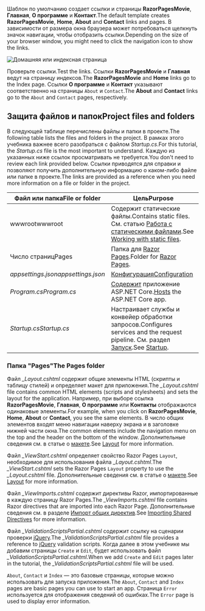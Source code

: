 <span data-ttu-id="d7228-101">Шаблон по умолчанию создает ссылки и страницы **RazorPagesMovie**, **Главная**, **О программе** и **Контакт**.</span><span class="sxs-lookup"><span data-stu-id="d7228-101">The default template creates **RazorPagesMovie**, **Home**, **About** and **Contact** links and pages.</span></span> <span data-ttu-id="d7228-102">В зависимости от размера окна браузера может потребоваться щелкнуть значок навигации, чтобы отобразить ссылки.</span><span class="sxs-lookup"><span data-stu-id="d7228-102">Depending on the size of your browser window, you might need to click the navigation icon to show the links.</span></span>

![Домашняя или индексная страница](../../tutorials/razor-pages/razor-pages-start/_static/home2.png)

<span data-ttu-id="d7228-104">Проверьте ссылки.</span><span class="sxs-lookup"><span data-stu-id="d7228-104">Test the links.</span></span> <span data-ttu-id="d7228-105">Ссылки **RazorPagesMovie** и **Главная** ведут на страницу индексов.</span><span class="sxs-lookup"><span data-stu-id="d7228-105">The **RazorPagesMovie** and **Home** links go to the Index page.</span></span> <span data-ttu-id="d7228-106">Ссылки **О программе** и **Контакт** указывают соответственно на страницы `About` и `Contact`.</span><span class="sxs-lookup"><span data-stu-id="d7228-106">The **About** and **Contact** links go to the `About` and `Contact` pages, respectively.</span></span>

## <a name="project-files-and-folders"></a><span data-ttu-id="d7228-107">Защита файлов и папок</span><span class="sxs-lookup"><span data-stu-id="d7228-107">Project files and folders</span></span>

<span data-ttu-id="d7228-108">В следующей таблице перечислены файлы и папки в проекте.</span><span class="sxs-lookup"><span data-stu-id="d7228-108">The following table lists the files and folders in the project.</span></span> <span data-ttu-id="d7228-109">В рамках этого учебника важнее всего разобраться с файлом *Startup.cs*.</span><span class="sxs-lookup"><span data-stu-id="d7228-109">For this tutorial, the *Startup.cs* file is the most important to understand.</span></span> <span data-ttu-id="d7228-110">Каждую из указанных ниже ссылок просматривать не требуется.</span><span class="sxs-lookup"><span data-stu-id="d7228-110">You don't need to review each link provided below.</span></span> <span data-ttu-id="d7228-111">Ссылки приводятся для справки и позволяют получить дополнительную информацию о каком-либо файле или папке в проекте.</span><span class="sxs-lookup"><span data-stu-id="d7228-111">The links are provided as a reference when you need more information on a file or folder in the project.</span></span>

| <span data-ttu-id="d7228-112">Файл или папка</span><span class="sxs-lookup"><span data-stu-id="d7228-112">File or folder</span></span>              | <span data-ttu-id="d7228-113">Цель</span><span class="sxs-lookup"><span data-stu-id="d7228-113">Purpose</span></span> |
| ----------------- | ------------ | 
| <span data-ttu-id="d7228-114">wwwroot</span><span class="sxs-lookup"><span data-stu-id="d7228-114">wwwroot</span></span> | <span data-ttu-id="d7228-115">Содержит статические файлы.</span><span class="sxs-lookup"><span data-stu-id="d7228-115">Contains static files.</span></span> <span data-ttu-id="d7228-116">См. статью [Работа с статическими файлами](xref:fundamentals/static-files).</span><span class="sxs-lookup"><span data-stu-id="d7228-116">See [Working with static files](xref:fundamentals/static-files).</span></span> |
| <span data-ttu-id="d7228-117">Число страниц</span><span class="sxs-lookup"><span data-stu-id="d7228-117">Pages</span></span> | <span data-ttu-id="d7228-118">Папка для [Razor Pages](xref:mvc/razor-pages/index).</span><span class="sxs-lookup"><span data-stu-id="d7228-118">Folder for [Razor Pages](xref:mvc/razor-pages/index).</span></span> | 
| <span data-ttu-id="d7228-119">*appsettings.json*</span><span class="sxs-lookup"><span data-stu-id="d7228-119">*appsettings.json*</span></span> | [<span data-ttu-id="d7228-120">Конфигурация</span><span class="sxs-lookup"><span data-stu-id="d7228-120">Configuration</span></span>](xref:fundamentals/configuration/index) |
| <span data-ttu-id="d7228-121">*Program.cs*</span><span class="sxs-lookup"><span data-stu-id="d7228-121">*Program.cs*</span></span> | <span data-ttu-id="d7228-122">[Содержит](xref:fundamentals/hosting) приложение ASP.NET Core.</span><span class="sxs-lookup"><span data-stu-id="d7228-122">[Hosts](xref:fundamentals/hosting) the ASP.NET Core app.</span></span>|
| <span data-ttu-id="d7228-123">*Startup.cs*</span><span class="sxs-lookup"><span data-stu-id="d7228-123">*Startup.cs*</span></span> | <span data-ttu-id="d7228-124">Настраивает службы и конвейер обработки запросов.</span><span class="sxs-lookup"><span data-stu-id="d7228-124">Configures services and the request pipeline.</span></span> <span data-ttu-id="d7228-125">См. раздел [Запуск](xref:fundamentals/startup).</span><span class="sxs-lookup"><span data-stu-id="d7228-125">See [Startup](xref:fundamentals/startup).</span></span>|

### <a name="the-pages-folder"></a><span data-ttu-id="d7228-126">Папка "Pages"</span><span class="sxs-lookup"><span data-stu-id="d7228-126">The Pages folder</span></span>

<span data-ttu-id="d7228-127">Файл *_Layout.cshtml* содержит общие элементы HTML (скрипты и таблицу стилей) и определяет макет для приложения.</span><span class="sxs-lookup"><span data-stu-id="d7228-127">The *_Layout.cshtml* file contains common HTML elements (scripts and stylesheets) and sets the layout for the application.</span></span> <span data-ttu-id="d7228-128">Например, при выборе ссылка **RazorPagesMovie**, **Главная**, **О программе** или **Контакты** отображаются одинаковые элементы.</span><span class="sxs-lookup"><span data-stu-id="d7228-128">For example, when you click on **RazorPagesMovie**, **Home**, **About** or **Contact**, you see the same elements.</span></span> <span data-ttu-id="d7228-129">В число общих элементов входят меню навигации наверху экрана и в заголовке нижней части окна.</span><span class="sxs-lookup"><span data-stu-id="d7228-129">The common elements include the navigation menu on the top and the header on the bottom of the window.</span></span> <span data-ttu-id="d7228-130">Дополнительные сведения см. в статье о [макете](xref:mvc/views/layout).</span><span class="sxs-lookup"><span data-stu-id="d7228-130">See [Layout](xref:mvc/views/layout) for more information.</span></span>

<span data-ttu-id="d7228-131">Файл *_ViewStart.cshtml* определяет свойство Razor Pages `Layout`, необходимое для использования файла *_Layout.cshtml*.</span><span class="sxs-lookup"><span data-stu-id="d7228-131">The *_ViewStart.cshtml* sets the Razor Pages `Layout` property to use the *_Layout.cshtml* file.</span></span> <span data-ttu-id="d7228-132">Дополнительные сведения см. в статье о [макете](xref:mvc/views/layout).</span><span class="sxs-lookup"><span data-stu-id="d7228-132">See [Layout](xref:mvc/views/layout) for more information.</span></span>

<span data-ttu-id="d7228-133">Файл *_ViewImports.cshtml* содержит директивы Razor, импортированные в каждую страницу Razor Pages.</span><span class="sxs-lookup"><span data-stu-id="d7228-133">The *_ViewImports.cshtml* file contains Razor directives that are imported into each Razor Page.</span></span> <span data-ttu-id="d7228-134">Дополнительные сведения см. в разделе [Импорт общих директив](xref:mvc/views/layout#importing-shared-directives).</span><span class="sxs-lookup"><span data-stu-id="d7228-134">See [Importing Shared Directives](xref:mvc/views/layout#importing-shared-directives) for more information.</span></span>

<span data-ttu-id="d7228-135">Файл *_ValidationScriptsPartial.cshtml* содержит ссылку на сценарии проверки [jQuery](https://jquery.com/).</span><span class="sxs-lookup"><span data-stu-id="d7228-135">The *_ValidationScriptsPartial.cshtml* file provides a reference to [jQuery](https://jquery.com/) validation scripts.</span></span> <span data-ttu-id="d7228-136">Когда далее в этом учебнике мы добавим страницы `Create` и `Edit`, будет использовать файл *_ValidationScriptsPartial.cshtml*.</span><span class="sxs-lookup"><span data-stu-id="d7228-136">When we add `Create` and `Edit` pages later in the tutorial, the *_ValidationScriptsPartial.cshtml* file will be used.</span></span>

<span data-ttu-id="d7228-137">`About`, `Contact` и `Index` — это базовые страницы, которые можно использовать для запуска приложения.</span><span class="sxs-lookup"><span data-stu-id="d7228-137">The `About`, `Contact` and `Index` pages are basic pages you can use to start an app.</span></span> <span data-ttu-id="d7228-138">Страница `Error` используется для отображения сведений об ошибках.</span><span class="sxs-lookup"><span data-stu-id="d7228-138">The `Error` page is used to display error information.</span></span>
